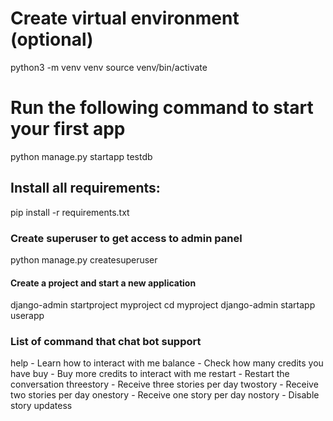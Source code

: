 # Create virtual environment (optional)

python3 -m venv venv
source venv/bin/activate

# Run the following command to start your first app

python manage.py startapp testdb

## Install all requirements:

pip install -r requirements.txt

### Create superuser to get access to admin panel

python manage.py createsuperuser

#### Create a project and start a new application

django-admin startproject myproject
cd myproject
django-admin startapp userapp

### List of command that chat bot support

help - Learn how to interact with me
balance - Check how many credits you have
buy - Buy more credits to interact with me
restart - Restart the conversation
threestory - Receive three stories per day
twostory - Receive two stories per day
onestory - Receive one story per day
nostory - Disable story updatess
